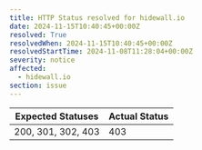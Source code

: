 ```yaml
---
title: HTTP Status resolved for hidewall.io
date: 2024-11-15T10:40:45+00:00Z
resolved: True
resolvedWhen: 2024-11-15T10:40:45+00:00Z
resolvedStartTime: 2024-11-08T11:28:04+00:00Z
severity: notice
affected:
  - hidewall.io
section: issue
---
```


| Expected Statuses | Actual Status  |
|-------------------|----------------|
| 200, 301, 302, 403 | 403 |
